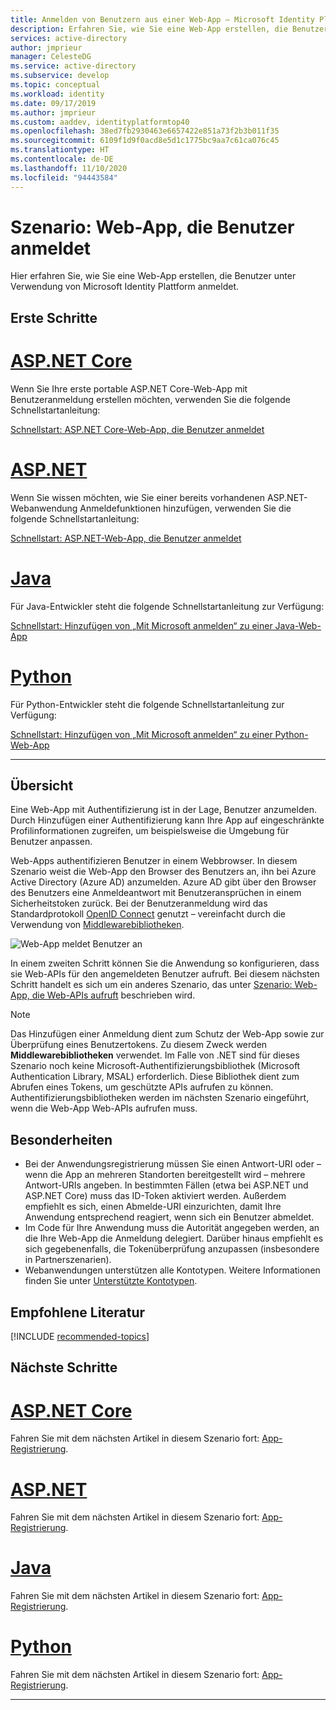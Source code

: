 ```yaml
---
title: Anmelden von Benutzern aus einer Web-App – Microsoft Identity Platform | Azure
description: Erfahren Sie, wie Sie eine Web-App erstellen, die Benutzer anmeldet (Übersicht).
services: active-directory
author: jmprieur
manager: CelesteDG
ms.service: active-directory
ms.subservice: develop
ms.topic: conceptual
ms.workload: identity
ms.date: 09/17/2019
ms.author: jmprieur
ms.custom: aaddev, identityplatformtop40
ms.openlocfilehash: 38ed7fb2930463e6657422e851a73f2b3b011f35
ms.sourcegitcommit: 6109f1d9f0acd8e5d1c1775bc9aa7c61ca076c45
ms.translationtype: HT
ms.contentlocale: de-DE
ms.lasthandoff: 11/10/2020
ms.locfileid: "94443584"
---
```

# <a name="scenario-web-app-that-signs-in-users"></a>Szenario: Web-App, die Benutzer anmeldet

Hier erfahren Sie, wie Sie eine Web-App erstellen, die Benutzer unter Verwendung von Microsoft Identity Plattform anmeldet.

## <a name="getting-started"></a>Erste Schritte

# <a name="aspnet-core"></a>[ASP.NET Core](#tab/aspnetcore)

Wenn Sie Ihre erste portable ASP.NET Core-Web-App mit Benutzeranmeldung erstellen möchten, verwenden Sie die folgende Schnellstartanleitung:

[Schnellstart: ASP.NET Core-Web-App, die Benutzer anmeldet](quickstart-v2-aspnet-core-webapp.md)

# <a name="aspnet"></a>[ASP.NET](#tab/aspnet)

Wenn Sie wissen möchten, wie Sie einer bereits vorhandenen ASP.NET-Webanwendung Anmeldefunktionen hinzufügen, verwenden Sie die folgende Schnellstartanleitung:

[Schnellstart: ASP.NET-Web-App, die Benutzer anmeldet](quickstart-v2-aspnet-webapp.md)

# <a name="java"></a>[Java](#tab/java)

Für Java-Entwickler steht die folgende Schnellstartanleitung zur Verfügung:

[Schnellstart: Hinzufügen von „Mit Microsoft anmelden“ zu einer Java-Web-App](quickstart-v2-java-webapp.md)

# <a name="python"></a>[Python](#tab/python)

Für Python-Entwickler steht die folgende Schnellstartanleitung zur Verfügung:

[Schnellstart: Hinzufügen von „Mit Microsoft anmelden“ zu einer Python-Web-App](quickstart-v2-python-webapp.md)

---

## <a name="overview"></a>Übersicht

Eine Web-App mit Authentifizierung ist in der Lage, Benutzer anzumelden. Durch Hinzufügen einer Authentifizierung kann Ihre App auf eingeschränkte Profilinformationen zugreifen, um beispielsweise die Umgebung für Benutzer anpassen.

Web-Apps authentifizieren Benutzer in einem Webbrowser. In diesem Szenario weist die Web-App den Browser des Benutzers an, ihn bei Azure Active Directory (Azure AD) anzumelden. Azure AD gibt über den Browser des Benutzers eine Anmeldeantwort mit Benutzeransprüchen in einem Sicherheitstoken zurück. Bei der Benutzeranmeldung wird das Standardprotokoll [OpenID Connect](./v2-protocols-oidc.md) genutzt – vereinfacht durch die Verwendung von [Middlewarebibliotheken](scenario-web-app-sign-user-app-configuration.md#libraries-for-protecting-web-apps).

![Web-App meldet Benutzer an](./media/scenario-webapp/scenario-webapp-signs-in-users.svg)

In einem zweiten Schritt können Sie die Anwendung so konfigurieren, dass sie Web-APIs für den angemeldeten Benutzer aufruft. Bei diesem nächsten Schritt handelt es sich um ein anderes Szenario, das unter [Szenario: Web-App, die Web-APIs aufruft](scenario-web-app-call-api-overview.md) beschrieben wird.

> [!NOTE]
> Das Hinzufügen einer Anmeldung dient zum Schutz der Web-App sowie zur Überprüfung eines Benutzertokens. Zu diesem Zweck werden **Middlewarebibliotheken** verwendet. Im Falle von .NET sind für dieses Szenario noch keine Microsoft-Authentifizierungsbibliothek (Microsoft Authentication Library, MSAL) erforderlich. Diese Bibliothek dient zum Abrufen eines Tokens, um geschützte APIs aufrufen zu können. Authentifizierungsbibliotheken werden im nächsten Szenario eingeführt, wenn die Web-App Web-APIs aufrufen muss.

## <a name="specifics"></a>Besonderheiten

- Bei der Anwendungsregistrierung müssen Sie einen Antwort-URI oder – wenn die App an mehreren Standorten bereitgestellt wird – mehrere Antwort-URIs angeben. In bestimmten Fällen (etwa bei ASP.NET und ASP.NET Core) muss das ID-Token aktiviert werden. Außerdem empfiehlt es sich, einen Abmelde-URI einzurichten, damit Ihre Anwendung entsprechend reagiert, wenn sich ein Benutzer abmeldet.
- Im Code für Ihre Anwendung muss die Autorität angegeben werden, an die Ihre Web-App die Anmeldung delegiert. Darüber hinaus empfiehlt es sich gegebenenfalls, die Tokenüberprüfung anzupassen (insbesondere in Partnerszenarien).
- Webanwendungen unterstützen alle Kontotypen. Weitere Informationen finden Sie unter [Unterstützte Kontotypen](v2-supported-account-types.md).

## <a name="recommended-reading"></a>Empfohlene Literatur

[!INCLUDE [recommended-topics](../../../includes/active-directory-develop-scenarios-prerequisites.md)]

## <a name="next-steps"></a>Nächste Schritte

# <a name="aspnet-core"></a>[ASP.NET Core](#tab/aspnetcore)

Fahren Sie mit dem nächsten Artikel in diesem Szenario fort: [App-Registrierung](./scenario-web-app-sign-user-app-registration.md?tabs=aspnetcore).

# <a name="aspnet"></a>[ASP.NET](#tab/aspnet)

Fahren Sie mit dem nächsten Artikel in diesem Szenario fort: [App-Registrierung](./scenario-web-app-sign-user-app-registration.md?tabs=aspnet).

# <a name="java"></a>[Java](#tab/java)

Fahren Sie mit dem nächsten Artikel in diesem Szenario fort: [App-Registrierung](./scenario-web-app-sign-user-app-registration.md?tabs=java).

# <a name="python"></a>[Python](#tab/python)

Fahren Sie mit dem nächsten Artikel in diesem Szenario fort: [App-Registrierung](./scenario-web-app-sign-user-app-registration.md?tabs=python).

---